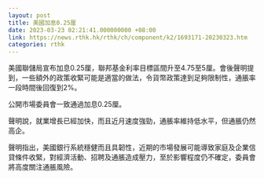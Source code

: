 ```yaml
---
layout: post
title: 美國加息0.25厘
date: 2023-03-23 02:21:41.000000000 +08:00
link: https://news.rthk.hk/rthk/ch/component/k2/1693171-20230323.htm
categories: rthk
---
```


美國聯儲局宣布加息0.25厘，聯邦基金利率目標區間升至4.75至5厘。會後聲明提到，一些額外的政策收緊可能是適當的做法，令貨幣政策達到足夠限制性，通脹率一段時間後回復到2%。

公開市場委員會一致通過加息0.25厘。

聲明說，就業增長已經加快，而且近月速度強勁，通脹率維持低水平，但通脹仍然高企。

聲明指出，美國銀行系統穩健而且具韌性，近期的市場發展可能導致家庭及企業信貸條件收緊，對經濟活動、招聘及通脹造成壓力，至於影響程度仍不確定，委員會將高度關注通脹風險。
